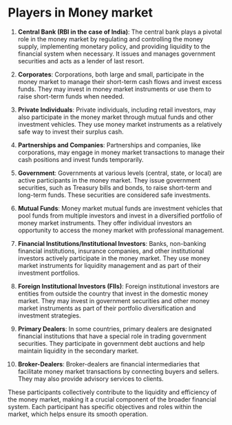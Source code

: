 # Players in Money market

1. **Central Bank (RBI in the case of India)**: The central bank plays a pivotal role in the money market by regulating and controlling the money supply, implementing monetary policy, and providing liquidity to the financial system when necessary. It issues and manages government securities and acts as a lender of last resort.

2. **Corporates**: Corporations, both large and small, participate in the money market to manage their short-term cash flows and invest excess funds. They may invest in money market instruments or use them to raise short-term funds when needed.

3. **Private Individuals**: Private individuals, including retail investors, may also participate in the money market through mutual funds and other investment vehicles. They use money market instruments as a relatively safe way to invest their surplus cash.

4. **Partnerships and Companies**: Partnerships and companies, like corporations, may engage in money market transactions to manage their cash positions and invest funds temporarily.

5. **Government**: Governments at various levels (central, state, or local) are active participants in the money market. They issue government securities, such as Treasury bills and bonds, to raise short-term and long-term funds. These securities are considered safe investments.

6. **Mutual Funds**: Money market mutual funds are investment vehicles that pool funds from multiple investors and invest in a diversified portfolio of money market instruments. They offer individual investors an opportunity to access the money market with professional management.

7. **Financial Institutions/Institutional Investors**: Banks, non-banking financial institutions, insurance companies, and other institutional investors actively participate in the money market. They use money market instruments for liquidity management and as part of their investment portfolios.

8. **Foreign Institutional Investors (FIIs)**: Foreign institutional investors are entities from outside the country that invest in the domestic money market. They may invest in government securities and other money market instruments as part of their portfolio diversification and investment strategies.

9. **Primary Dealers**: In some countries, primary dealers are designated financial institutions that have a special role in trading government securities. They participate in government debt auctions and help maintain liquidity in the secondary market.

10. **Broker-Dealers**: Broker-dealers are financial intermediaries that facilitate money market transactions by connecting buyers and sellers. They may also provide advisory services to clients.

These participants collectively contribute to the liquidity and efficiency of the money market, making it a crucial component of the broader financial system. Each participant has specific objectives and roles within the market, which helps ensure its smooth operation.